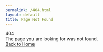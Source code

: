 ```yaml
---
permalink: /404.html
layout: default
title: Page Not Found
---
```


<style>
    .page-wrap{min-height:50vh;}
</style>

<div class="page-wrap d-flex flex-row align-items-center basket-bg">
    <div class="container">
        <div class="row justify-content-center">
            <div class="col-md-12 text-center text-white">
                <span class="h1 shadow-text display-1 d-block">404</span>
                <div class="mb-4 lead h3 shadow-text display-3">The page you are looking for was not found.</div>
                <a href="https://www.choctawindianfair.com" class="btn btn-light btn-lg">Back to Home</a>
            </div>
        </div>
    </div>
</div>
